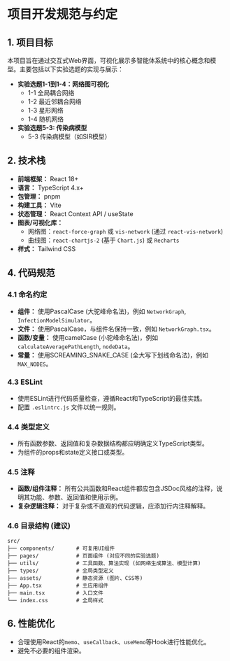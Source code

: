 # 项目开发规范与约定

## 1. 项目目标

本项目旨在通过交互式Web界面，可视化展示多智能体系统中的核心概念和模型。主要包括以下实验选题的实现与展示：

*   **实验选题1-1到1-4：网络图可视化**
    *   1-1 全局耦合网络
    *   1-2 最近邻耦合网络
    *   1-3 星形网络
    *   1-4 随机网络
*   **实验选题5-3: 传染病模型**
    *   5-3 传染病模型（如SIR模型）

## 2. 技术栈

*   **前端框架：** React 18+
*   **语言：** TypeScript 4.x+
*   **包管理：** pnpm
*   **构建工具：** Vite
*   **状态管理：** React Context API / useState
*   **图表/可视化库：**
    *   网络图：`react-force-graph` 或 `vis-network` (通过 `react-vis-network`)
    *   曲线图：`react-chartjs-2` (基于 `Chart.js`) 或 `Recharts`
*   **样式：** Tailwind CSS

## 4. 代码规范

### 4.1 命名约定

*   **组件：** 使用PascalCase (大驼峰命名法)，例如 `NetworkGraph`, `InfectionModelSimulator`。
*   **文件：** 使用PascalCase，与组件名保持一致，例如 `NetworkGraph.tsx`。
*   **函数/变量：** 使用camelCase (小驼峰命名法)，例如 `calculateAveragePathLength`, `nodeData`。
*   **常量：** 使用SCREAMING_SNAKE_CASE (全大写下划线命名法)，例如 `MAX_NODES`。

### 4.3 ESLint

*   使用ESLint进行代码质量检查，遵循React和TypeScript的最佳实践。
*   配置 `.eslintrc.js` 文件以统一规则。

### 4.4 类型定义

*   所有函数参数、返回值和复杂数据结构都应明确定义TypeScript类型。
*   为组件的props和state定义接口或类型。

### 4.5 注释

*   **函数/组件注释：** 所有公共函数和React组件都应包含JSDoc风格的注释，说明其功能、参数、返回值和使用示例。
*   **复杂逻辑注释：** 对于复杂或不直观的代码逻辑，应添加行内注释解释。

### 4.6 目录结构 (建议)

```
src/
├── components/       # 可复用UI组件
├── pages/            # 页面组件 (对应不同的实验选题)
├── utils/            # 工具函数、算法实现 (如网络生成算法、模型计算)
├── types/            # 全局类型定义
├── assets/           # 静态资源 (图片、CSS等)
├── App.tsx           # 主应用组件
├── main.tsx          # 入口文件
└── index.css         # 全局样式
```

## 6. 性能优化

*   合理使用React的`memo`、`useCallback`、`useMemo`等Hook进行性能优化。
*   避免不必要的组件渲染。